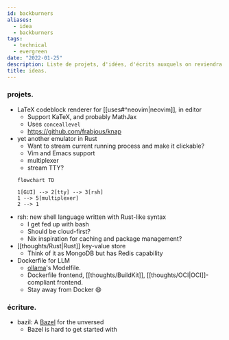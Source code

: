 ```yaml
---
id: backburners
aliases:
  - idea
  - backburners
tags:
  - technical
  - evergreen
date: "2022-01-25"
description: Liste de projets, d'idées, d'écrits auxquels on reviendra.
title: ideas.
---
```


### projets.
- LaTeX codeblock renderer for [[uses#^neovim|neovim]], in editor
  - Support KaTeX, and probably MathJax
  - Uses `conceallevel`
  - https://github.com/frabjous/knap
- yet another emulator in Rust
  - Want to stream current running process and make it clickable?
  - Vim and Emacs support
  - multiplexer
  - stream TTY?
  ```mermaid
  flowchart TD

  1[GUI] --> 2[tty] --> 3[rsh]
  1 --> 5[multiplexer]
  2 --> 1
  ```
- rsh: new shell language written with Rust-like syntax
  - I get fed up with bash
  - Should be cloud-first?
  - Nix inspiration for caching and package management?
- [[thoughts/Rust|Rust]] key-value store
  - Think of it as MongoDB but has Redis capability
- Dockerfile for LLM
  - [ollama](https://github.com/ollama/ollama)'s Modelfile.
  - Dockerfile frontend, [[thoughts/BuildKit]],  [[thoughts/OCI|OCI]]-compliant frontend.
  - Stay away from Docker 😄

### écriture.
- bazil: A [Bazel](https://bazel.build/) for the unversed
  - Bazel is hard to get started with
